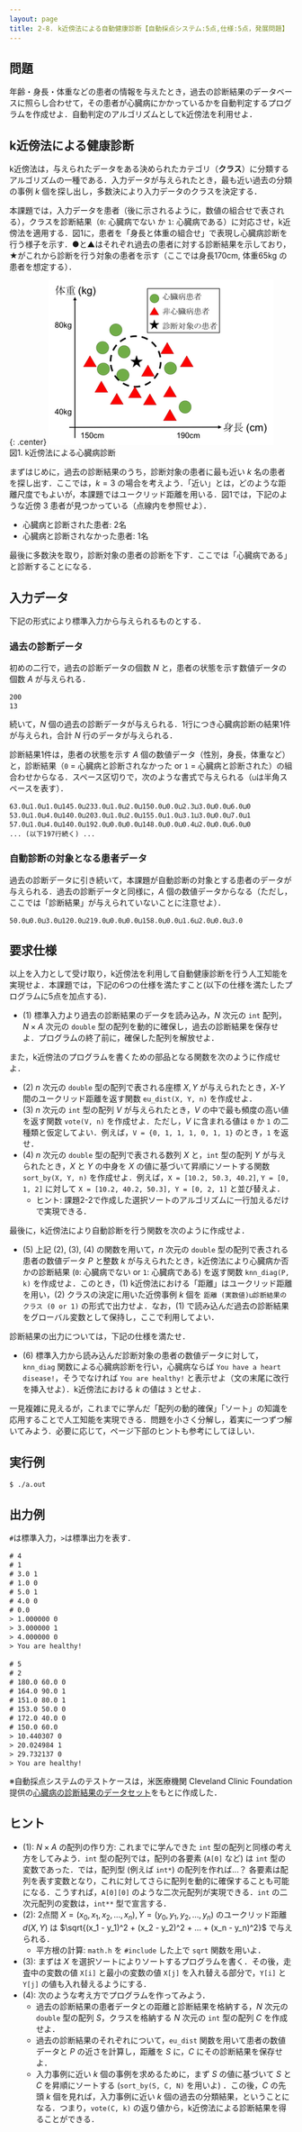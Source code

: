 ```yaml
---
layout: page
title: 2-8. k近傍法による自動健康診断【自動採点システム:5点,仕様:5点，発展問題】
---
```


<style type="text/css">
  .center {
    text-align: center;
  }
</style>

## 問題

年齢・身長・体重などの患者の情報を与えたとき，過去の診断結果のデータベースに照らし合わせて，その患者が心臓病にかかっているかを自動判定するプログラムを作成せよ．自動判定のアルゴリズムとしてk近傍法を利用せよ．


## k近傍法による健康診断

k近傍法は，与えられたデータをある決められたカテゴリ（**クラス**）に分類するアルゴリズムの一種である．入力データが与えられたとき，最も近い過去の分類の事例 $k$ 個を探し出し，多数決により入力データのクラスを決定する．

本課題では，入力データを患者（後に示されるように，数値の組合せで表される），クラスを診断結果（`0`: 心臓病でない か `1`: 心臓病である）に対応させ，k近傍法を適用する．図1に，患者を「身長と体重の組合せ」で表現し心臓病診断を行う様子を示す．●と▲はそれぞれ過去の患者に対する診断結果を示しており，★がこれから診断を行う対象の患者を示す（ここでは身長170cm, 体重65kg の患者を想定する）．

{: .center}
![](p28.png)
<br />図1. k近傍法による心臓病診断

まずはじめに，過去の診断結果のうち，診断対象の患者に最も近い $k$ 名の患者を探し出す．ここでは，$k=3$ の場合を考えよう．「近い」とは，どのような距離尺度でもよいが，本課題ではユークリッド距離を用いる．図1では，下記のような近傍 3 患者が見つかっている（点線内を参照せよ）．

- 心臓病と診断された患者: 2名
- 心臓病と診断されなかった患者: 1名

最後に多数決を取り，診断対象の患者の診断を下す．ここでは「心臓病である」と診断することになる．


## 入力データ

下記の形式により標準入力から与えられるものとする．


### 過去の診断データ

初めの二行で，過去の診断データの個数 $N$ と，患者の状態を示す数値データの個数 $A$ が与えられる．

```
200
13
```

続いて，$N$ 個の過去の診断データが与えられる．1行につき心臓病診断の結果1件が与えられ，合計 $N$ 行のデータが与えられる．

診断結果1件は，患者の状態を示す $A$ 個の数値データ（性別，身長，体重など）と，診断結果（`0` = 心臓病と診断されなかった or `1` = 心臓病と診断された）の組合わせからなる．スペース区切りで，次のような書式で与えられる（`⊔`は半角スペースを表す）．

```
63.0⊔1.0⊔1.0⊔145.0⊔233.0⊔1.0⊔2.0⊔150.0⊔0.0⊔2.3⊔3.0⊔0.0⊔6.0⊔0
53.0⊔1.0⊔4.0⊔140.0⊔203.0⊔1.0⊔2.0⊔155.0⊔1.0⊔3.1⊔3.0⊔0.0⊔7.0⊔1
57.0⊔1.0⊔4.0⊔140.0⊔192.0⊔0.0⊔0.0⊔148.0⊔0.0⊔0.4⊔2.0⊔0.0⊔6.0⊔0
... (以下197行続く) ...
```


### 自動診断の対象となる患者データ

過去の診断データに引き続いて，本課題が自動診断の対象とする患者のデータが与えられる．過去の診断データと同様に，$A$ 個の数値データからなる（ただし，ここでは「診断結果」が与えられていないことに注意せよ）．

```
50.0⊔0.0⊔3.0⊔120.0⊔219.0⊔0.0⊔0.0⊔158.0⊔0.0⊔1.6⊔2.0⊔0.0⊔3.0
```


## 要求仕様

以上を入力として受け取り，k近傍法を利用して自動健康診断を行う人工知能を実現せよ．本課題では，下記の6つの仕様を満たすこと(以下の仕様を満たしたプログラムに5点を加点する)．

- (1) 標準入力より過去の診断結果のデータを読み込み，$N$ 次元の `int` 配列，$N \times A$ 次元の `double` 型の配列を動的に確保し，過去の診断結果を保存せよ．プログラムの終了前に，確保した配列を解放せよ．

また，k近傍法のプログラムを書くための部品となる関数を次のように作成せよ．

- (2) $n$ 次元の `double` 型の配列で表される座標 $X,Y$ が与えられたとき，$X$-$Y$ 間のユークリッド距離を返す関数 `eu_dist(X, Y, n)` を作成せよ．
- (3) $n$ 次元の `int` 型の配列 $V$ が与えられたとき，$V$ の中で最も頻度の高い値を返す関数 `vote(V, n)` を作成せよ．ただし，$V$ に含まれる値は `0` か `1` の二種類と仮定してよい．例えば，`V = {0, 1, 1, 1, 0, 1, 1}` のとき，`1` を返せ．
- (4) $n$ 次元の `double` 型の配列で表される数列 $X$ と，`int` 型の配列 $Y$ が与えられたとき，$X$ と $Y$ の中身を $X$ の値に基づいて昇順にソートする関数 `sort_by(X, Y, n)` を作成せよ．例えば，`X = [10.2, 50.3, 40.2]`, `Y = [0, 1, 2]` に対して `X = [10.2, 40.2, 50.3], Y = [0, 2, 1]` と並び替えよ．
    - ヒント: 課題2-2で作成した選択ソートのアルゴリズムに一行加えるだけで実現できる．

最後に，k近傍法により自動診断を行う関数を次のように作成せよ．

- (5) 上記 (2), (3), (4) の関数を用いて，$n$ 次元の `double` 型の配列で表される患者の数値データ $P$ と整数 $k$ が与えられたとき，k近傍法により心臓病か否かの診断結果 (`0`: 心臓病でない or `1`: 心臓病である) を返す関数 `knn_diag(P, k)` を作成せよ．このとき，(1) k近傍法における「距離」はユークリッド距離を用い，(2) クラスの決定に用いた近傍事例 $k$ 個を `距離 (実数値)⊔診断結果のクラス (0 or 1)` の形式で出力せよ．なお，(1) で読み込んだ過去の診断結果をグローバル変数として保持し，ここで利用してよい．

診断結果の出力については，下記の仕様を満たせ．

- (6) 標準入力から読み込んだ診断対象の患者の数値データに対して，`knn_diag` 関数による心臓病診断を行い，心臓病ならば `You have a heart disease!`，そうでなければ `You are healthy!` と表示せよ（文の末尾に改行を挿入せよ）．k近傍法における $k$ の値は `3` とせよ．

一見複雑に見えるが，これまでに学んだ「配列の動的確保」「ソート」の知識を応用することで人工知能を実現できる．問題を小さく分解し，着実に一つずつ解いてみよう．必要に応じて，ページ下部のヒントも参考にしてほしい．


## 実行例

```
$ ./a.out
```


## 出力例

`#`は標準入力，`>`は標準出力を表す．

```
# 4
# 1
# 3.0 1
# 1.0 0
# 5.0 1
# 4.0 0
# 0.0
> 1.000000 0
> 3.000000 1
> 4.000000 0
> You are healthy!

# 5
# 2
# 180.0 60.0 0
# 164.0 90.0 1
# 151.0 80.0 1
# 153.0 50.0 0
# 172.0 40.0 0
# 150.0 60.0
> 10.440307 0
> 20.024984 1
> 29.732137 0
> You are healthy!
```

※自動採点システムのテストケースは，米医療機関 Cleveland Clinic Foundation 提供の[心臓病の診断結果のデータセット](http://archive.ics.uci.edu/ml/datasets/Heart+Disease)をもとに作成した．


## ヒント

- (1): $N \times A$ の配列の作り方: これまでに学んできた `int` 型の配列と同様の考え方をしてみよう．`int` 型の配列では，配列の各要素 (`A[0]` など) は `int` 型の変数であった．では，配列型 (例えば `int*`) の配列を作れば...？ 各要素は配列を表す変数となり，これに対してさらに配列を動的に確保することも可能になる．こうすれば，`A[0][0]` のような二次元配列が実現できる．`int` の二次元配列の変数は，`int**` 型で宣言する．
- (2): 2点間 $X=(x_0, x_1, x_2, ..., x_n), Y=(y_0, y_1, y_2, ..., y_n)$ のユークリッド距離 $d(X, Y)$ は $\sqrt{(x_1 - y_1)^2 + (x_2 - y_2)^2 + ... + (x_n - y_n)^2}$ で与えられる．
    - 平方根の計算: `math.h` を `#include` した上で `sqrt` 関数を用いよ．
- (3): まずは $X$ を選択ソートによりソートするプログラムを書く．その後，走査中の変数の値 `X[i]` と最小の変数の値 `X[j]` を入れ替える部分で，`Y[i]` と `Y[j]` の値も入れ替えるようにする．
- (4): 次のような考え方でプログラムを作ってみよう．
    - 過去の診断結果の患者データとの距離と診断結果を格納する，$N$ 次元の `double` 型の配列 $S$，クラスを格納する $N$ 次元の `int` 型の配列 $C$ を作成せよ．
    - 過去の診断結果のそれぞれについて，`eu_dist` 関数を用いて患者の数値データと $P$ の近さを計算し，距離を $S$ に，$C$ にその診断結果を保存せよ．
    - 入力事例に近い $k$ 個の事例を求めるために，まず $S$ の値に基づいて $S$ と $C$ を昇順にソートする (`sort_by(S, C, N)` を用いよ) ．この後，$C$ の先頭 $k$ 個を見れば，入力事例に近い $k$ 個の過去の分類結果，ということになる．つまり，`vote(C, k)` の返り値から，k近傍法による診断結果を得ることができる．
